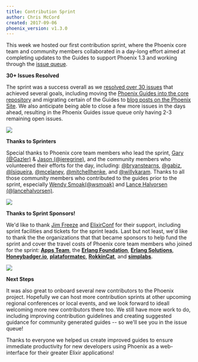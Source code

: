 ```yaml
---
title: Contribution Sprint
author: Chris McCord
created: 2017-09-06
phoenix_version: v1.3.0
---
```


This week we hosted our first contribution sprint, where the Phoenix core team and community members collaborated in a day-long effort aimed at completing updates to the Guides to support Phoenix 1.3 and working through the [issue queue](https://github.com/phoenixframework/phoenix_guides/issues).

**30+ Issues Resolved**

The sprint was a success overall as we [resolved over 30 issues](https://github.com/phoenixframework/phoenix_guides/pulse) that achieved several goals, including moving the [Phoenix Guides into the core repository](https://github.com/phoenixframework/phoenix/tree/master/guides) and migrating certain of the Guides to [blog posts on the Phoenix Site](http://phoenixframework.org/blog). We also anticipate being able to close a few more issues in the days ahead, resulting in the Phoenix Guides issue queue only having 2-3 remaining open issues.

![](/assets/img/blog/sprint-team.jpg)


**Thanks to Sprinters**

Special thanks to Phoenix core team members who lead the sprint, [Gary (@Gazler)](https://github.com/Gazler) & [Jason (@jeregrine)](https://github.com/jeregrine), and the community members who volunteered their efforts for the day, including: [@bryanstearns](https://github.com/bryanstearns), [@gabiz](https://github.com/gabiz), [@lsiqueira](https://github.com/lsiqueira), [@mcelaney](https://github.com/mcelaney), [@mitchellhenke](https://github.com/mitchellhenke), and [@willykaram](https://github.com/willykaram). Thanks to all those community members who contributed to the guides prior to the sprint, especially [Wendy Smoak(@wsmoak)](https://github.com/wsmoak) and [Lance Halvorsen (@lancehalvorsen)](https://github.com/lancehalvorsen).

![](/assets/img/blog/sprint-jose.jpg)


**Thanks to Sprint Sponsors!**

We'd like to thank [Jim Freeze](https://twitter.com/jimfreeze) and [ElixirConf](https://elixirconf.com/) for their support, including sprint facilities and tickets for the sprint leads. Last but not least, we'd like to thank the the organizations that that became sponsors to help fund the sprint and cover the travel costs of Phoenix core team members who joined for the sprint: **[Apps Team](http://www.appsteam.com)**, the **[Erlang Foundation](https://erlangcentral.org/industrial-erlang-user-group/)**, **[Erlang Solutions](https://www.erlang-solutions.com)**, **[Honeybadger.io](https://www.honeybadger.io)**, **[plataformatec](http://plataformatec.com.br)**, **[RokkinCat](http://www.rokkincat.com/)**, and **[simplabs](https://simplabs.com)**.

![](/assets/img/blog/sprint-sponsors.jpg)


**Next Steps**

It was also great to onboard several new contributors to the Phoenix project. Hopefully we can host more contribution sprints at other upcoming regional conferences or local events, and we look forward to ideall welcoming more new contributors there too. We still have more work to do, including improving contribution guidelines and creating suggested guidance for community generated guides -- so we'll see you in the issue queue!

Thanks to everyone we helped us create improved guides to ensure immediate productivity for new developers using Phoenix as a web-interface for their greater Elixir applications!
